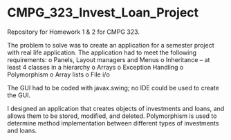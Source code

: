 # CMPG_323_Invest_Loan_Project
Repository for Homework 1 &amp; 2 for CMPG 323.

The problem to solve was to create an application for a semester project with real life application.
The application had to meet the following requirements:
o Panels, Layout managers and Menus
o Inheritance – at least 4 classes in a hierarchy
o Arrays
o Exception Handling
o Polymorphism
o Array lists 
o File i/o

The GUI had to be coded with javax.swing; no IDE could be used to create the GUI.

I designed an application that creates objects of investments and loans, and allows them to be stored, modified, and deleted.
Polymorphism is used to determine method implementation between different types of investments and loans.